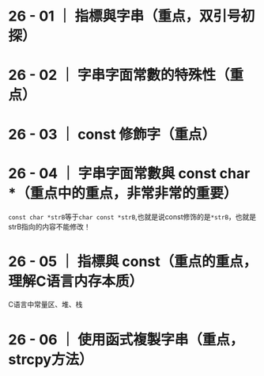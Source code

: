 # 26 - 01 ｜ 指標與字串（重点，双引号初探）

# 26 - 02 ｜ 字串字面常數的特殊性（重点）

# 26 - 03 ｜ const 修飾字（重点）

# 26 - 04 ｜ 字串字面常數與 const char *（重点中的重点，非常非常的重要）

`const char *strB`等于`char const *strB`,也就是说const修饰的是`*strB`，也就是strB指向的内容不能修改！

# 26 - 05 ｜ 指標與 const（重点的重点，理解C语言内存本质）
C语言中常量区、堆、栈

# 26 - 06 ｜ 使用函式複製字串（重点，strcpy方法）

